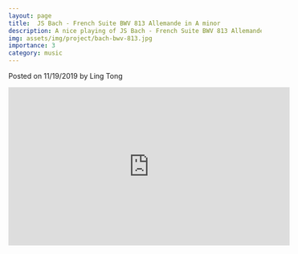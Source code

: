 ```yaml
---
layout: page
title:  JS Bach - French Suite BWV 813 Allemande in A minor
description: A nice playing of JS Bach - French Suite BWV 813 Allemande in A minor by myself.
img: assets/img/project/bach-bwv-813.jpg
importance: 3
category: music
---
```


Posted on 11/19/2019 by Ling Tong

<iframe width="560" height="315" src="https://www.youtube.com/embed/osEgxqeyKh8" title="YouTube video player" frameborder="0" allow="accelerometer; autoplay; clipboard-write; encrypted-media; gyroscope; picture-in-picture" allowfullscreen></iframe>